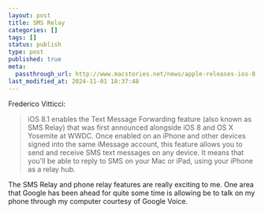 ```yaml
---
layout: post
title: SMS Relay
categories: []
tags: []
status: publish
type: post
published: true
meta:
  passthrough_url: http://www.macstories.net/news/apple-releases-ios-8-1-heres-whats-new/
last_modified_at: 2024-11-01 18:37:48
---
```


Frederico Vitticci:


>iOS 8.1 enables the Text Message Forwarding feature (also known as SMS Relay) that was first announced alongside iOS 8 and OS X Yosemite at WWDC. Once enabled on an iPhone and other devices signed into the same iMessage account, this feature allows you to send and receive SMS text messages on any device. It means that you'll be able to reply to SMS on your Mac or iPad, using your iPhone as a relay hub.



The SMS Relay and phone relay features are really exciting to me. One area that Google has been ahead for quite some time is allowing be to talk on my phone through my computer courtesy of Google Voice.
